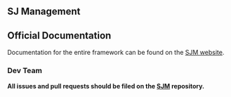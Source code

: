 ## SJ Management

## Official Documentation

Documentation for the entire framework can be found on the [SJM website](http://).

### Dev Team

**All issues and pull requests should be filed on the [SJM](http://github.com/macvalencia/SJ-Dev) repository.**
